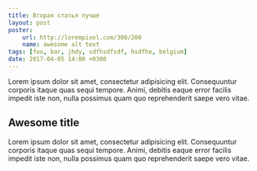 ```yaml
---
title: Вторая статья лучше
layout: post
poster:
    url: http://lorempixel.com/300/200
    name: awesome alt text
tags: [foo, bar, jhdy, sdfhsdfsdf, hsdfhe, belgium]
date: 2017-04-05 14:00 +0300
---
```


Lorem ipsum dolor sit amet, consectetur adipisicing elit. Consequuntur corporis itaque quas sequi tempore. Animi, debitis eaque error facilis impedit iste non, nulla possimus quam quo reprehenderit saepe vero vitae.


## Awesome title

Lorem ipsum dolor sit amet, consectetur adipisicing elit. Consequuntur corporis itaque quas sequi tempore. Animi, debitis eaque error facilis impedit iste non, nulla possimus quam quo reprehenderit saepe vero vitae.
